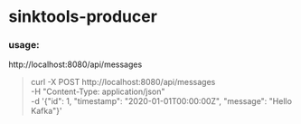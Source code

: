 # sinktools-producer

### usage:
http://localhost:8080/api/messages

> curl -X POST http://localhost:8080/api/messages \
-H "Content-Type: application/json" \
-d '{"id": 1, "timestamp": "2020-01-01T00:00:00Z", "message": "Hello Kafka"}'